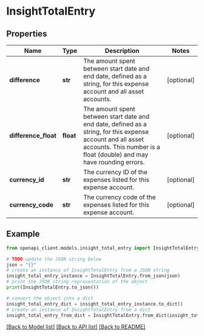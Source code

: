 # InsightTotalEntry


## Properties

Name | Type | Description | Notes
------------ | ------------- | ------------- | -------------
**difference** | **str** | The amount spent between start date and end date, defined as a string, for this expense account and all asset accounts. | [optional] 
**difference_float** | **float** | The amount spent between start date and end date, defined as a string, for this expense account and all asset accounts. This number is a float (double) and may have rounding errors. | [optional] 
**currency_id** | **str** | The currency ID of the expenses listed for this expense account. | [optional] 
**currency_code** | **str** | The currency code of the expenses listed for this expense account. | [optional] 

## Example

```python
from openapi_client.models.insight_total_entry import InsightTotalEntry

# TODO update the JSON string below
json = "{}"
# create an instance of InsightTotalEntry from a JSON string
insight_total_entry_instance = InsightTotalEntry.from_json(json)
# print the JSON string representation of the object
print(InsightTotalEntry.to_json())

# convert the object into a dict
insight_total_entry_dict = insight_total_entry_instance.to_dict()
# create an instance of InsightTotalEntry from a dict
insight_total_entry_from_dict = InsightTotalEntry.from_dict(insight_total_entry_dict)
```
[[Back to Model list]](../README.md#documentation-for-models) [[Back to API list]](../README.md#documentation-for-api-endpoints) [[Back to README]](../README.md)


